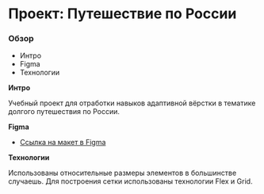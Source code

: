 # Проект: Путешествие по России

### Обзор
* Интро
* Figma
* Технологии

**Интро**

Учебный проект для отработки навыков адаптивной вёрстки в тематике долгого путешествия по России.

**Figma**

* [Ссылка на макет в Figma](https://www.figma.com/file/5S2WSbEFL6awjVWJ0NWL8Q/Sprint-3_-Russia-_-desktop-mobile?node-id=28503%3A0)

**Технологии**

Использованы относительные размеры элементов в большинстве случаешь.
Для построения сетки использованы технологии Flex и Grid.
